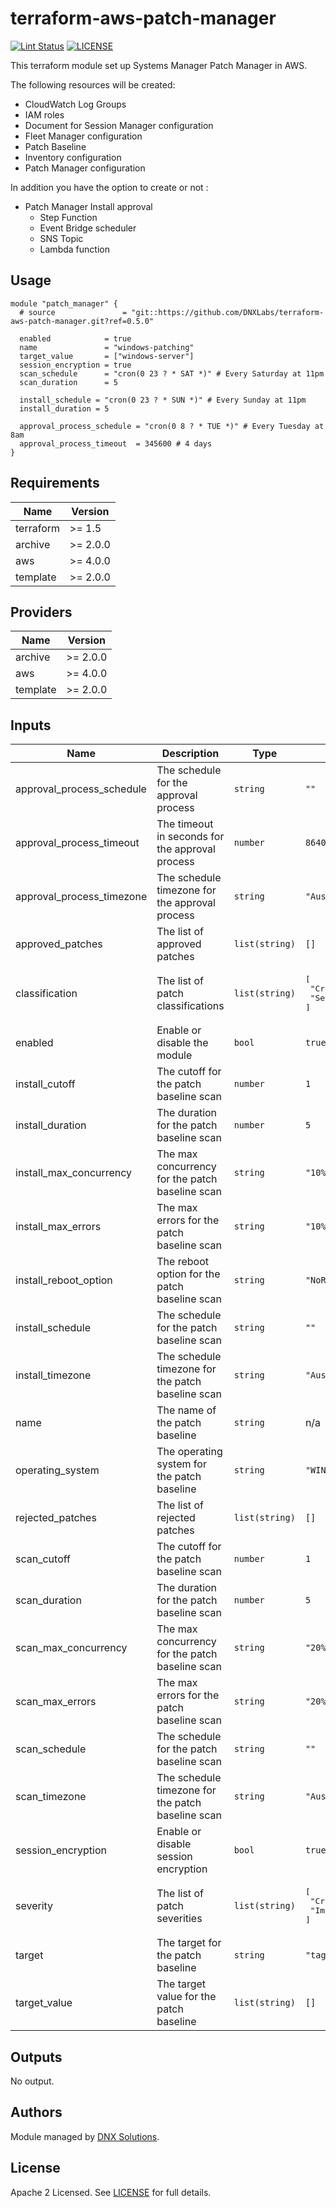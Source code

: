 # terraform-aws-patch-manager

[![Lint Status](https://github.com/DNXLabs/terraform-aws-patch-manager/workflows/Lint/badge.svg)](https://github.com/DNXLabs/terraform-aws-patch-manager/actions)
[![LICENSE](https://img.shields.io/github/license/DNXLabs/terraform-aws-patch-manager)](https://github.com/DNXLabs/terraform-aws-patch-manager/blob/master/LICENSE)

This terraform module set up Systems Manager Patch Manager in AWS.

The following resources will be created:
- CloudWatch Log Groups
- IAM roles
- Document for Session Manager configuration
- Fleet Manager configuration
- Patch Baseline
- Inventory configuration
- Patch Manager configuration

In addition you have the option to create or not :
 - Patch Manager Install approval
     - Step Function
     - Event Bridge scheduler
     - SNS Topic
     - Lambda function

## Usage

```hcl
module "patch_manager" {
  # source               = "git::https://github.com/DNXLabs/terraform-aws-patch-manager.git?ref=0.5.0"

  enabled            = true
  name               = "windows-patching"
  target_value       = ["windows-server"]
  session_encryption = true
  scan_schedule      = "cron(0 23 ? * SAT *)" # Every Saturday at 11pm
  scan_duration      = 5

  install_schedule = "cron(0 23 ? * SUN *)" # Every Sunday at 11pm
  install_duration = 5

  approval_process_schedule = "cron(0 8 ? * TUE *)" # Every Tuesday at 8am
  approval_process_timeout  = 345600 # 4 days
}
```

<!--- BEGIN_TF_DOCS --->

## Requirements

| Name | Version |
|------|---------|
| terraform | >= 1.5 |
| archive | >= 2.0.0 |
| aws | >= 4.0.0 |
| template | >= 2.0.0 |

## Providers

| Name | Version |
|------|---------|
| archive | >= 2.0.0 |
| aws | >= 4.0.0 |
| template | >= 2.0.0 |

## Inputs

| Name | Description | Type | Default | Required |
|------|-------------|------|---------|:--------:|
| approval\_process\_schedule | The schedule for the approval process | `string` | `""` | no |
| approval\_process\_timeout | The timeout in seconds for the approval process | `number` | `86400` | no |
| approval\_process\_timezone | The schedule timezone for the approval process | `string` | `"Australia/Melbourne"` | no |
| approved\_patches | The list of approved patches | `list(string)` | `[]` | no |
| classification | The list of patch classifications | `list(string)` | <pre>[<br>  "CriticalUpdates",<br>  "SecurityUpdates"<br>]</pre> | no |
| enabled | Enable or disable the module | `bool` | `true` | no |
| install\_cutoff | The cutoff for the patch baseline scan | `number` | `1` | no |
| install\_duration | The duration for the patch baseline scan | `number` | `5` | no |
| install\_max\_concurrency | The max concurrency for the patch baseline scan | `string` | `"10%"` | no |
| install\_max\_errors | The max errors for the patch baseline scan | `string` | `"10%"` | no |
| install\_reboot\_option | The reboot option for the patch baseline scan | `string` | `"NoReboot"` | no |
| install\_schedule | The schedule for the patch baseline scan | `string` | `""` | no |
| install\_timezone | The schedule timezone for the patch baseline scan | `string` | `"Australia/Melbourne"` | no |
| name | The name of the patch baseline | `string` | n/a | yes |
| operating\_system | The operating system for the patch baseline | `string` | `"WINDOWS"` | no |
| rejected\_patches | The list of rejected patches | `list(string)` | `[]` | no |
| scan\_cutoff | The cutoff for the patch baseline scan | `number` | `1` | no |
| scan\_duration | The duration for the patch baseline scan | `number` | `5` | no |
| scan\_max\_concurrency | The max concurrency for the patch baseline scan | `string` | `"20%"` | no |
| scan\_max\_errors | The max errors for the patch baseline scan | `string` | `"20%"` | no |
| scan\_schedule | The schedule for the patch baseline scan | `string` | `""` | no |
| scan\_timezone | The schedule timezone for the patch baseline scan | `string` | `"Australia/Melbourne"` | no |
| session\_encryption | Enable or disable session encryption | `bool` | `true` | no |
| severity | The list of patch severities | `list(string)` | <pre>[<br>  "Critical",<br>  "Important"<br>]</pre> | no |
| target | The target for the patch baseline | `string` | `"tag:PatchGroup"` | no |
| target\_value | The target value for the patch baseline | `list(string)` | `[]` | no |

## Outputs

No output.

<!--- END_TF_DOCS --->

## Authors

Module managed by [DNX Solutions](https://github.com/DNXLabs).

## License

Apache 2 Licensed. See [LICENSE](https://github.com/DNXLabs/terraform-aws-template/blob/master/LICENSE) for full details.
